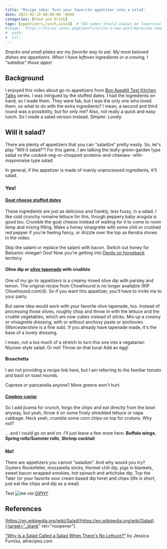 ```yaml
---
title: 'Recipe idea: Turn your favorite appetizer into a salad'
date: 2023-02-10 08:00:00 -0600
categories: [Food and Drink]
tags: [appetizers,lunch,salad]  # TAG names should always be lowercase
#image:  https://chirpy.cotes.page/posts/write-a-new-post/#preview-image
#  path: 
#  alt:  
---
```

<!-- excerpt -->
*Snacks and small plates are my favorite way to eat. My most beloved dishes are appetizers. When I have leftover ingredients or a craving, I “saladize” those apps!*

## Background
I enjoyed this video about go-to appetizers from [Bon Appétit Test Kitchen Talks](https://www.bonappetit.com/video/watch/test-kitchen-talks-5-pro-chefs-make-their-go-to-appetizers) series. I was intrigued by the stuffed dates. I had the ingredients on hand, so I made them. They were fab, but I was the only one who loved them, so what to do with the extra ingredients? I mean, a second and third round was a possibility, but for only me? Also, not really a quick and easy lunch. So I made a salad version instead. Simpler. Lovely. 

## Will it salad?
There are plenty of appetizers that you can “saladize” pretty easily. So, let's play "Will it salad?"! For this game, I am talking the leafy-green-garden type salad vs the cooked-veg-or-chopped-proteins-and-cheeses- with-mayonnaise type salad.

In general, if the appetizer is made of mainly unprocessed ingredients, it'll salad.

### Yes!
#### [Goat cheese stuffed dates](https://www.epicurious.com/recipes/food/views/stuffed-dates-goat-cheese-salami)
These ingredients are just as delicious and frankly, less fussy, in a salad. I like cold crunchy romaine lettuce for this, though peppery baby arugula is good too. Crumble the goat cheese instead of waiting for it to come to room temp and mixing filling. Make a honey vinaigrette with some chili or crushed red pepper if you’re feeling fancy, or drizzle over the top as Kendra shows in the video.

Skip the salami or replace the salami with bacon. Switch out honey for Balsamic vinegar! Ooo! Now you're getting into [Devils on horseback](https://www.thespruceeats.com/devils-on-horseback-478714) territory.

#### Olive dip or [olive tapenade](https://www.williams-sonoma.com/recipe/olive-tapenade-with-crudites.html) with crudités
One of my go-to appetizers is a creamy mixed olive dip with parsley and lemon. The original recipe from Chowhound is no longer available (RIP Chowhound.com):cry:. So if you want this appetizer, you'll have to invite me to your party. 

But same idea would work with your favorite olive tapenade, too. Instead of processing those olives, roughly chop and throw in with the lettuce and the crudité vegetables, which are now cubes instead of sticks. Mix up a creamy or viniagrette dressing, with or without anchovy paste or anchovies (Worcestershire is a fine sub). If you already have tapenade made, it's the base of a lovely dressing.

I mean, not a too much of a stretch to turn this one into a vegatarian Niçoise-style salad. Or not! Throw on that tuna! Add an egg!

#### Bruschetta
I am not providing a recipe link here, but I am referring to the familiar tomato and basil on toast rounds.

Caprese or panzanella anyone? More greens won't hurt.

#### [Cowboy caviar](https://en.wikipedia.org/wiki/Texas_caviar)
So I add jicama for crunch, forgo the chips and eat directly from the bowl anyway, but yeah, throw it on some finely shredded lettuce or napa cabbage. Heck yeah, crumble some corn chips on top for crutons. Why not?

... and I could go on and on. I'll just leave a few more here: **Buffalo wings**, **Spring rolls/Summer rolls**, **Shrimp cocktail**


### No!
There are appetizers you cannot “saladize”. And why would you try?
Oysters Rockefeller, mozzarella sticks, Hormel chili dip, pigs in blankets, sweet bacon wrapped smokies, hot spinach and artichoke dip, Top the Tater (or your favorite sour cream based dip here) and chips (life is short, just eat the chips and dip as a meal)


Test ![ew](https://i.giphy.com/XGhAsbZgxMv65JOJvc.gif)
_via [GIPHY](https://giphy.com/gifs/schittscreek-schitts-creek-607-XGhAsbZgxMv65JOJvc)_

## References
[https://en.wikipedia.org/wiki/Salad](https://en.wikipedia.org/wiki/Salad){:target="_blank" rel="noopener"}

["Why Is a Salad Called a Salad When There's No Lettuce?"](https://www.allrecipes.com/article/what-is-a-salad/) by Jessica Furniss, allrecipes.com